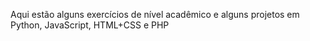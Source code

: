 Aqui estão alguns exercícios de nível acadêmico e alguns projetos em Python, JavaScript, HTML+CSS e PHP
